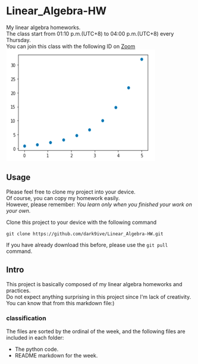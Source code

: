 # Linear_Algebra-HW

My linear algebra homeworks.  
The class start from 01:10 p.m.(UTC+8) to 04:00 p.m.(UTC+8) every Thursday.  
You can join this class with the following ID on [Zoom](https://zoomnow.net/)  
<img id="figure01" src="https://github.com/dark9ive/Linear_Algebra-HW/blob/master/week01/pics/figure01.png" width="400" height="300">  

## Usage

Please feel free to clone my project into your device.  
Of course, you can copy my homework easily.  
However, please remember: *You learn only when you finished your work on your own.*  
  
Clone this project to your device with the following command

```
git clone https://github.com/dark9ive/Linear_Algebra-HW.git
```

If you have already download this before, please use the `git pull` command.  

## Intro

This project is basically composed of my linear algebra homeworks and practices.  
Do not expect anything surprising in this project since I'm lack of creativity.  
You can know that from this markdown file:)  

### classification

The files are sorted by the ordinal of the week, and the following files are included in each folder:

 - The python code.
 - README markdown for the week.


